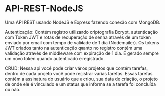 # API-REST-NodeJS
Uma API REST usando NodeJS e Express fazendo conexão com MongoDB.

Autenticação:
Contém registro utilizando criptografia Bcrypt, autenticação com Token JWT e rotas de recuperação de senha através de um token enviado por email com tempo de validade de 1 dia (Nodemailer). Os tokens JWT criados tanto na autenticação quanto no registro contém uma validação através de middleware com expiração de 1 dia. É gerado sempre um novo token quando autenticado e registrado.

CRUD:
Nessa api você pode criar vários projetos que contém tarefas, dentro de cada projeto você pode registrar várias tarefas. Essas tarefas contém a assinatura do usuário que a criou, sua data de criação, o projeto de onde ele é vinculado e um status que informa se a tarefa foi concluída ou não.
